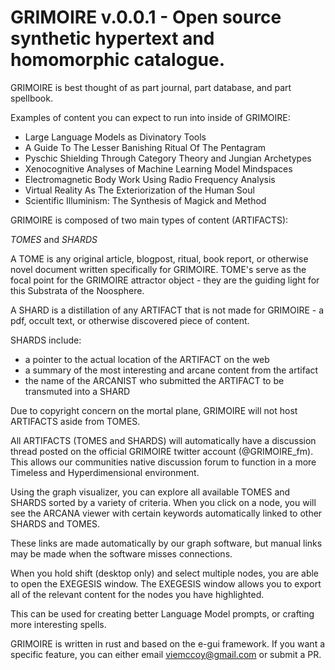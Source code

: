 # GRIMOIRE v.0.0.1 - Open source synthetic hypertext and homomorphic catalogue.

GRIMOIRE is best thought of as part journal, part database, and part spellbook. 

Examples of content you can expect to run into inside of GRIMOIRE:

- Large Language Models as Divinatory Tools
- A Guide To The Lesser Banishing Ritual Of The Pentagram
- Pyschic Shielding Through Category Theory and Jungian Archetypes
- Xenocognitive Analyses of Machine Learning Model Mindspaces
- Electromagnetic Body Work Using Radio Frequency Analysis
- Virtual Reality As The Exteriorization of the Human Soul
- Scientific Illuminism: The Synthesis of Magick and Method

GRIMOIRE is composed of two main types of content (ARTIFACTS):

*TOMES* and *SHARDS*

A TOME is any original article, blogpost, ritual, book report, or otherwise novel document written specifically for GRIMOIRE.
TOME's serve as the focal point for the GRIMOIRE attractor object - they are the guiding light for this Substrata of the Noosphere.

A SHARD is a distillation of any ARTIFACT that is not made for GRIMOIRE - a pdf, occult text, or otherwise discovered piece of content.

SHARDS include:
- a pointer to the actual location of the ARTIFACT on the web 
- a summary of the most interesting and arcane content from the artifact
- the name of the ARCANIST who submitted the ARTIFACT to be transmuted into a SHARD

Due to copyright concern on the mortal plane, GRIMOIRE will not host ARTIFACTS aside from TOMES.

All ARTIFACTS (TOMES and SHARDS) will automatically have a discussion thread posted on the official GRIMOIRE twitter account (@GRIMOIRE_fm). This allows our communities native discussion forum to function in a more Timeless and Hyperdimensional environment.

Using the graph visualizer, you can explore all available TOMES and SHARDS sorted by a variety of criteria.
When you click on a node, you will see the ARCANA viewer with certain keywords automatically linked to other SHARDS and TOMES.

These links are made automatically by our graph software, but manual links may be made when the software misses connections.

When you hold shift (desktop only) and select multiple nodes, you are able to open the EXEGESIS window.
The EXEGESIS window allows you to export all of the relevant content for the nodes you have highlighted.

This can be used for creating better Language Model prompts, or crafting more interesting spells.

GRIMOIRE is written in rust and based on the e-gui framework.
If you want a specific feature, you can either email viemccoy@gmail.com or submit a PR.

